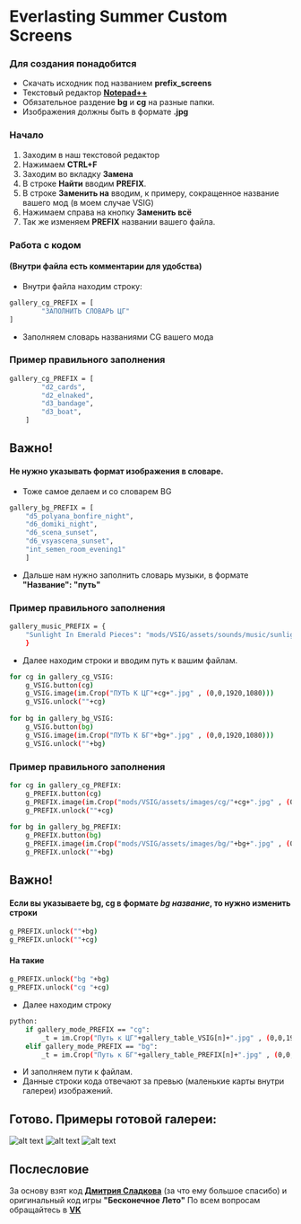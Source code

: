 # Everlasting Summer Custom Screens


### Для создания понадобится

- Скачать исходник под названием **prefix_screens**
- Текстовый редактор [**Notepad++**](https://notepad-plus-plus.org/downloads/)
- Обязательное раздение **bg** и **cg** на разные папки.
- Изображения должны быть в формате **.jpg**

### Начало
1. Заходим в наш текстовой редактор
2. Нажимаем **CTRL+F**
3. Заходим во вкладку **Замена**
4. В строке **Найти** вводим **PREFIX**. 
5. В строке **Заменить на** вводим, к примеру, сокращенное название вашего мод (в моем случае VSIG)
6. Нажимаем справа на кнопку **Заменить всё**
7. Так же изменяем **PREFIX** названии вашего файла.

### Работа с кодом
#### (Внутри файла есть комментарии для удобства)
* Внутри файла находим строку:
```sh
gallery_cg_PREFIX = [ 
        "ЗАПОЛНИТЬ СЛОВАРЬ ЦГ"
]
```
* Заполняем словарь названиями CG вашего мода
### Пример правильного заполнения
```sh
gallery_cg_PREFIX = [
        "d2_cards",
        "d2_elnaked",
        "d3_bandage",
        "d3_boat",
    ]
```
## Важно! 
#### Не нужно указывать формат изображения в словаре.
* Тоже самое делаем и со словарем BG
```sh
gallery_bg_PREFIX = [
    "d5_polyana_bonfire_night",
    "d6_domiki_night",
    "d6_scena_sunset",
    "d6_vsyascena_sunset",
    "int_semen_room_evening1"
    ]
```
* Дальше нам нужно заполнить словарь музыки, в формате **"Название": "путь"**
### Пример правильного заполнения
```sh
gallery_music_PREFIX = {
    "Sunlight In Emerald Pieces": "mods/VSIG/assets/sounds/music/sunlight_in_emerald_pieces.ogg"
    }
```
* Далее находим строки и вводим путь к вашим файлам.
```sh
for cg in gallery_cg_VSIG:
    g_VSIG.button(cg)
    g_VSIG.image(im.Crop("ПУТЬ К ЦГ"+cg+".jpg" , (0,0,1920,1080)))
    g_VSIG.unlock(""+cg)
    
for bg in gallery_bg_VSIG:
    g_VSIG.button(bg)
    g_VSIG.image(im.Crop("ПУТЬ К БГ"+bg+".jpg" , (0,0,1920,1080)))
    g_VSIG.unlock(""+bg)
```
### Пример правильного заполнения
```sh
for cg in gallery_cg_PREFIX:
    g_PREFIX.button(cg)
    g_PREFIX.image(im.Crop("mods/VSIG/assets/images/cg/"+cg+".jpg" , (0,0,1920,1080)))
    g_PREFIX.unlock(""+cg)
    
for bg in gallery_bg_PREFIX:
    g_PREFIX.button(bg)
    g_PREFIX.image(im.Crop("mods/VSIG/assets/images/bg/"+bg+".jpg" , (0,0,1920,1080)))
    g_PREFIX.unlock(""+bg)
```

## Важно! 
#### Если вы указываете bg, cg в формате _bg название_, то нужно изменить строки
```sh
g_PREFIX.unlock(""+bg)
g_PREFIX.unlock(""+cg)
```
#### На такие
```sh
g_PREFIX.unlock("bg "+bg)
g_PREFIX.unlock("cg "+cg)
```

* Далее находим строку
```sh
python:
    if gallery_mode_PREFIX == "cg":
        _t = im.Crop("Путь к ЦГ"+gallery_table_VSIG[n]+".jpg" , (0,0,1920,1080))
    elif gallery_mode_PREFIX == "bg":
        _t = im.Crop("Путь к БГ"+gallery_table_PREFIX[n]+".jpg" , (0,0,1920,1080))
```
* И заполняем пути к файлам.
* Данные строки кода отвечают за превью (маленькие карты внутри галереи) изображений.

## Готово. Примеры готовой галереи:
![alt text](https://i.imgur.com/lOEmtOx.png)
![alt text](https://i.imgur.com/Yn2TYPO.png)
![alt text](https://i.imgur.com/0HlltDA.png)

## Послесловие
За основу взят код [**Дмитрия Сладкова**](https://vk.com/sladkov2001) (за что ему большое спасибо) и оригинальный код игры **"Бесконечное Лето"**
По всем вопросам обращайтесь в [**VK**](https://vk.com/poslednyasmert)







